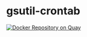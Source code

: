 # gsutil-crontab

[![Docker Repository on Quay](https://quay.io/repository/tkrs/gsutil-crontab/status "Docker Repository on Quay")](https://quay.io/repository/tkrs/gsutil-crontab)
